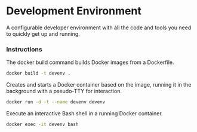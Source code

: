 # Development Environment

A configurable developer environment with all the code and tools you need to quickly get up and running.

### Instructions
The docker build command builds Docker images from a Dockerfile.
```sh
docker build -t devenv .
```
Creates and starts a Docker container based on the image, running it in the background with a pseudo-TTY for interaction.
```sh
docker run -d -t --name devenv devenv
```
Execute an interactive Bash shell in a running Docker container.
```sh
docker exec -it devenv bash
```
